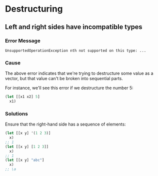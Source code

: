 # Destructuring

## Left and right sides have incompatible types

### Error Message

```
UnsupportedOperationException nth not supported on this type: ...
```

### Cause

The above error indicates that we're trying to destructure some value as a vector, but that value can't be broken into sequential parts.

For instance, we'll see this error if we destructure the number 5:

```clojure
(let [[x1 x2] 5] 
  x1)
```

### Solutions

Ensure that the right-hand side has a sequence of elements:

```clojure
(let [[x y] '(1 2 3)] 
  x)
;; 1
(let [[x y] [1 2 3]] 
  x)
;; 1
(let [[x y] "abc"] 
  x)
;; \a
```
